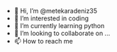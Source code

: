 - 👋 Hi, I’m @metekaradeniz35
- 👀 I’m interested in coding
- 🌱 I’m currently learning python
- 💞️ I’m looking to collaborate on ...
- 📫 How to reach me 

<!---
metekaradeniz35/metekaradeniz35 is a ✨ special ✨ repository because its `README.md` (this file) appears on your GitHub profile.
You can click the Preview link to take a look at your changes.
--->
